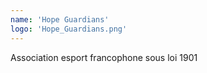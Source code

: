 ```yaml
---
name: 'Hope Guardians'
logo: 'Hope_Guardians.png'
---
```


Association esport francophone sous loi 1901
